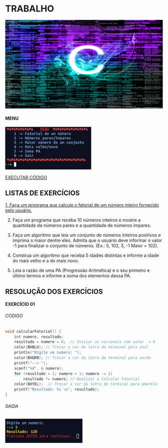# TRABALHO
[![](https://raw.githubusercontent.com/gabrielfreitassouza/Trabalho/master/IMAGENS/wp3295258-_1_-_2_.webp)](https://wallpapercave.com/wp/wp3295258.png)

####  MENU 
[![](https://github.com/gabrielfreitassouza/Trabalho/blob/master/IMAGENS/MENU.png?raw=true)](https://github.com/gabrielfreitassouza/Trabalho/blob/master/IMAGENS/MENU.png?raw=true)

[EXECUTAR CÓDIGO](https://replit.com/@gabrielfreitass/Trabalho "EXECUTAR CÓDIGO")
## LISTAS DE EXERCÍCIOS 
[1. Faça um programa que calcule o fatorial de um número inteiro fornecido pelo usuário.](https://github.com/gabrielfreitassouza/Trabalho/#exerc%C3%ADcio-01 "1. Faça um programa que calcule o fatorial de um número inteiro fornecido pelo usuário.")

2. Faça um programa que receba 10 números inteiros e mostre a quantidade de números pares e a quantidade de números impares.

3.  Faça um algoritmo que leia um conjunto de números inteiros positivos e imprima o maior dentre eles. Admita que o usuário deve informar o valor -1 para finalizar o conjunto de números. (Ex.: 5, 102, 3, -1 Maior = 102).

4. Construa um algoritmo que receba 5 idades distintas e informe a idade do mais velho e a do mais novo.

5. Leia a razão de uma PA (Progressão Aritmética) e o seu primeiro e último termos e informe a soma dos elementos dessa PA.

## RESOLUÇÃO DOS EXERCÍCIOS 
#### EXERCÍCIO 01
###### CODIGO
```c
void calcularFatorial() {
    int numero, resultado; 
    resultado = numero = 0;  // Iniciar as variaveis com valor  = 0
    color(BHBLU); // Trocar a cor da letra do terminal para azul
    println("Digite um numero: "); 
    color(BHGRN); // Trocar a cor da letra do terminal para verde
    printf("--> ");
    scanf("%d", & numero);
    for (resultado = 1; numero > 1; numero -= 1)
        resultado *= numero; // Realizar o Calcular Fatorial  
    color(BHYEL);  // Trocar a cor da letra do terminal para amarelo
    printf("Resultado: %i \n", resultado);
}
```
###### SAIDA
[![](https://github.com/gabrielfreitassouza/Trabalho/blob/master/IMAGENS/01.png?raw=true)](https://github.com/gabrielfreitassouza/Trabalho/blob/master/IMAGENS/01.png?raw=true)
